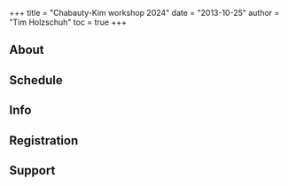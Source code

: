 +++
title = "Chabauty-Kim workshop 2024"
date = "2013-10-25"
author = "Tim Holzschuh"
toc = true
+++

## About

## Schedule

## Info

## Registration

## Support
